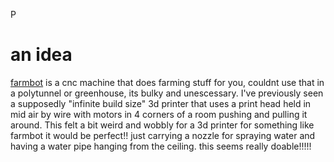 P
# an idea

[farmbot](https://farm.bot/) is a cnc machine that does farming stuff for you, couldnt use that in a polytunnel or greenhouse, its bulky and unescessary. I've previously seen a supposedly "infinite build size" 3d printer that uses a print head held in mid air by wire with motors in 4 corners of a room pushing and pulling it around. This felt a bit weird and wobbly for a 3d printer for something like farmbot it would be perfect!! just carrying a nozzle for spraying water and having a water pipe hanging from the ceiling. this seems really doable!!!!!
